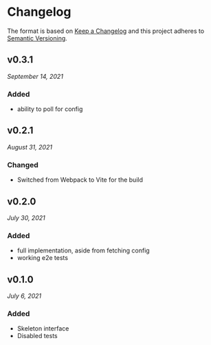 # Changelog

The format is based on [Keep a Changelog](http://keepachangelog.com/en/1.0.0/)
and this project adheres to [Semantic Versioning](http://semver.org/spec/v2.0.0.html).

v0.3.1
------------------------------
*September 14, 2021*

### Added
- ability to poll for config

v0.2.1
------------------------------
*August 31, 2021*

### Changed
- Switched from Webpack to Vite for the build

v0.2.0
------------------------------
*July 30, 2021*

### Added
- full implementation, aside from fetching config
- working e2e tests

v0.1.0
------------------------------
*July 6, 2021*

### Added
- Skeleton interface
- Disabled tests
